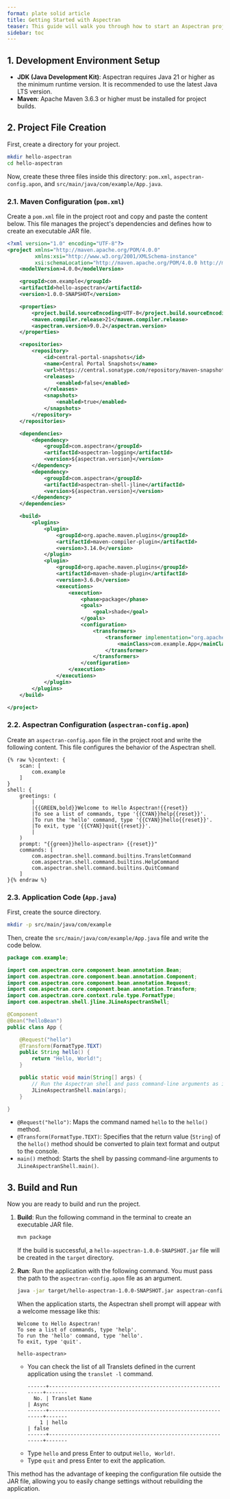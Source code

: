 ```yaml
---
format: plate solid article
title: Getting Started with Aspectran
teaser: This guide will walk you through how to start an Aspectran project by creating a simple "Hello, World" command-line application.
sidebar: toc
---
```


## 1. Development Environment Setup

*   **JDK (Java Development Kit)**: Aspectran requires Java 21 or higher as the minimum runtime version. It is recommended to use the latest Java LTS version.
*   **Maven**: Apache Maven 3.6.3 or higher must be installed for project builds.

## 2. Project File Creation

First, create a directory for your project.

```bash
mkdir hello-aspectran
cd hello-aspectran
```

Now, create these three files inside this directory: `pom.xml`, `aspectran-config.apon`, and `src/main/java/com/example/App.java`.

### 2.1. Maven Configuration (`pom.xml`)

Create a `pom.xml` file in the project root and copy and paste the content below. This file manages the project's dependencies and defines how to create an executable JAR file.

```xml
<?xml version="1.0" encoding="UTF-8"?>
<project xmlns="http://maven.apache.org/POM/4.0.0"
         xmlns:xsi="http://www.w3.org/2001/XMLSchema-instance"
         xsi:schemaLocation="http://maven.apache.org/POM/4.0.0 http://maven.apache.org/xsd/maven-4.0.0.xsd">
    <modelVersion>4.0.0</modelVersion>

    <groupId>com.example</groupId>
    <artifactId>hello-aspectran</artifactId>
    <version>1.0.0-SNAPSHOT</version>

    <properties>
        <project.build.sourceEncoding>UTF-8</project.build.sourceEncoding>
        <maven.compiler.release>21</maven.compiler.release>
        <aspectran.version>9.0.2</aspectran.version>
    </properties>

    <repositories>
        <repository>
            <id>central-portal-snapshots</id>
            <name>Central Portal Snapshots</name>
            <url>https://central.sonatype.com/repository/maven-snapshots/</url>
            <releases>
                <enabled>false</enabled>
            </releases>
            <snapshots>
                <enabled>true</enabled>
            </snapshots>
        </repository>
    </repositories>

    <dependencies>
        <dependency>
            <groupId>com.aspectran</groupId>
            <artifactId>aspectran-logging</artifactId>
            <version>${aspectran.version}</version>
        </dependency>
        <dependency>
            <groupId>com.aspectran</groupId>
            <artifactId>aspectran-shell-jline</artifactId>
            <version>${aspectran.version}</version>
        </dependency>
    </dependencies>

    <build>
        <plugins>
            <plugin>
                <groupId>org.apache.maven.plugins</groupId>
                <artifactId>maven-compiler-plugin</artifactId>
                <version>3.14.0</version>
            </plugin>
            <plugin>
                <groupId>org.apache.maven.plugins</groupId>
                <artifactId>maven-shade-plugin</artifactId>
                <version>3.6.0</version>
                <executions>
                    <execution>
                        <phase>package</phase>
                        <goals>
                            <goal>shade</goal>
                        </goals>
                        <configuration>
                            <transformers>
                                <transformer implementation="org.apache.maven.plugins.shade.resource.ManifestResourceTransformer">
                                    <mainClass>com.example.App</mainClass>
                                </transformer>
                            </transformers>
                        </configuration>
                    </execution>
                </executions>
            </plugin>
        </plugins>
    </build>

</project>
```

### 2.2. Aspectran Configuration (`aspectran-config.apon`)

Create an `aspectran-config.apon` file in the project root and write the following content. This file configures the behavior of the Aspectran shell.

```apon
{% raw %}context: {
    scan: [
        com.example
    ]
}
shell: {
    greetings: (
        |
        |{{GREEN,bold}}Welcome to Hello Aspectran!{{reset}}
        |To see a list of commands, type '{{CYAN}}help{{reset}}'.
        |To run the 'hello' command, type '{{CYAN}}hello{{reset}}'.
        |To exit, type '{{CYAN}}quit{{reset}}'.
        |
    )
    prompt: "{{green}}hello-aspectran> {{reset}}"
    commands: [
        com.aspectran.shell.command.builtins.TransletCommand
        com.aspectran.shell.command.builtins.HelpCommand
        com.aspectran.shell.command.builtins.QuitCommand
    ]
}{% endraw %}
```

### 2.3. Application Code (`App.java`)

First, create the source directory.
```bash
mkdir -p src/main/java/com/example
```
Then, create the `src/main/java/com/example/App.java` file and write the code below.

```java
package com.example;

import com.aspectran.core.component.bean.annotation.Bean;
import com.aspectran.core.component.bean.annotation.Component;
import com.aspectran.core.component.bean.annotation.Request;
import com.aspectran.core.component.bean.annotation.Transform;
import com.aspectran.core.context.rule.type.FormatType;
import com.aspectran.shell.jline.JLineAspectranShell;

@Component
@Bean("helloBean")
public class App {

    @Request("hello")
    @Transform(FormatType.TEXT)
    public String hello() {
        return "Hello, World!";
    }

    public static void main(String[] args) {
        // Run the Aspectran shell and pass command-line arguments as is.
        JLineAspectranShell.main(args);
    }

}
```
*   `@Request("hello")`: Maps the command named `hello` to the `hello()` method.
*   `@Transform(FormatType.TEXT)`: Specifies that the return value (`String`) of the `hello()` method should be converted to plain text format and output to the console.
*   `main()` method: Starts the shell by passing command-line arguments to `JLineAspectranShell.main()`.

## 3. Build and Run

Now you are ready to build and run the project.

1.  **Build**: Run the following command in the terminal to create an executable JAR file.
    ```bash
    mvn package
    ```
    If the build is successful, a `hello-aspectran-1.0.0-SNAPSHOT.jar` file will be created in the `target` directory.

2.  **Run**: Run the application with the following command. You must pass the path to the `aspectran-config.apon` file as an argument.
    ```bash
    java -jar target/hello-aspectran-1.0.0-SNAPSHOT.jar aspectran-config.apon
    ```

    When the application starts, the Aspectran shell prompt will appear with a welcome message like this:
    ```
    Welcome to Hello Aspectran!
    To see a list of commands, type 'help'.
    To run the 'hello' command, type 'hello'.
    To exit, type 'quit'.

    hello-aspectran>
    ```
    *   You can check the list of all Translets defined in the current application using the `translet -l` command.
        ```text
        ------+-------------------------------------------------------------+-------
          No. | Translet Name                                               | Async
        ------+-------------------------------------------------------------+-------
            1 | hello                                                       | false
        ------+-------------------------------------------------------------+-------
        ```
    *   Type `hello` and press Enter to output `Hello, World!`.
    *   Type `quit` and press Enter to exit the application.

This method has the advantage of keeping the configuration file outside the JAR file, allowing you to easily change settings without rebuilding the application.
